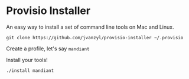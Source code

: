 # Provisio Installer

An easy way to install a set of command line tools on Mac and Linux.

```
git clone https://github.com/jvanzyl/provisio-installer ~/.provisio
```

Create a profile, let's say `mandiant`

Install your tools!

```
./install mandiant
```
